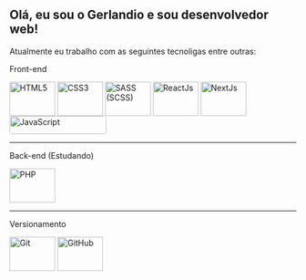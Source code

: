 ## Olá, eu sou o Gerlandio e sou desenvolvedor web!
<p>Atualmente eu trabalho com as seguintes tecnoligas entre outras:</p>
<p>Front-end</p>
<div>
  <img align="center" alt="HTML5" height="60" width="80" src="https://cdn.jsdelivr.net/gh/devicons/devicon/icons/html5/html5-original-wordmark.svg" />
  <img align="center" alt="CSS3" height="60" width="80" src="https://cdn.jsdelivr.net/gh/devicons/devicon/icons/css3/css3-original-wordmark.svg" />
  <img align="center" alt="SASS (SCSS)" height="60" width="80" src="https://cdn.jsdelivr.net/gh/devicons/devicon/icons/sass/sass-original.svg" />
  <img align="center" alt="ReactJs" height="60" width="80" src="https://cdn.jsdelivr.net/gh/devicons/devicon/icons/react/react-original-wordmark.svg" />
  <img align="center" alt="NextJs" height="60" width="80" src="https://cdn.jsdelivr.net/gh/devicons/devicon/icons/nextjs/nextjs-original-wordmark.svg" />

  <img align="center" alt="JavaScript" height="32" width="170" style="border-radius: 4px" src="https://img.shields.io/badge/JavaScript-F7DF1E?style=for-the-badge&logo=javascript&logoColor=black" />

</div>
<hr>
<p>Back-end (Estudando)</p>
<div>  
  <img align="center" alt="PHP" height="60" width="80" src="https://cdn.jsdelivr.net/gh/devicons/devicon/icons/php/php-original.svg" /><br>
</div>

<hr>
<p>Versionamento</p>
<div>  
  
  <img align="center" alt="Git" height="60" width="80" src="https://cdn.jsdelivr.net/gh/devicons/devicon/icons/adonisjs/adonisjs-original.svg" />
  
  <img align="center" alt="GitHub" height="60" width="80" src="https://cdn.jsdelivr.net/gh/devicons/devicon/icons/adonisjs/adonisjs-original.svg" />
                 
</div>




